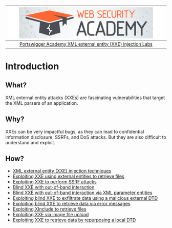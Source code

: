 | [![Portswigger XML external entity (XXE) injection Labs](../../_static/images/pal.png)](https://portswigger.net/web-security/all-labs#xml-external-entity-xxe-injection) |
|:--:|
| [Portswigger Academy XML external entity (XXE) injection Labs](https://portswigger.net/web-security/all-labs#xml-external-entity-xxe-injection) |

# Introduction

## What?

XML external entity attacks (XXEs) are fascinating vulnerabilities that target the XML parsers of an application. 

## Why?

XXEs can be very impactful bugs, as they can lead to confidential information disclosure, SSRFs, and DoS attacks. But they are also difficult to understand and exploit.

## How?

* [XML external entity (XXE) injection techniques](xxe.md)
* [Exploiting XXE using external entities to retrieve files](1.md)
* [Exploiting XXE to perform SSRF attacks](2.md)
* [Blind XXE with out-of-band interaction](3.md)
* [Blind XXE with out-of-band interaction via XML parameter entities](4.md)
* [Exploiting blind XXE to exfiltrate data using a malicious external DTD](5.md)
* [Exploiting blind XXE to retrieve data via error messages](6.md)
* [Exploiting XInclude to retrieve files](7.md)
* [Exploiting XXE via image file upload](8.md)
* [Exploiting XXE to retrieve data by repurposing a local DTD](9.md)


